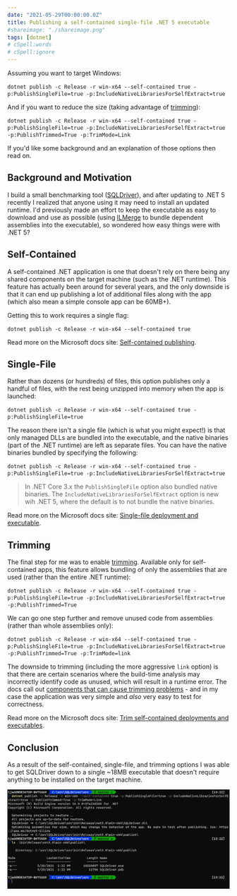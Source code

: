 ```yaml
---
date: "2021-05-29T00:00:00.0Z"
title: Publishing a self-contained single-file .NET 5 executable
#shareimage: "./shareimage.png"
tags: [dotnet]
# cSpell:words
# cSpell:ignore
---
```


Assuming you want to target Windows:

```shell
dotnet publish -c Release -r win-x64 --self-contained true -p:PublishSingleFile=true -p:IncludeNativeLibrariesForSelfExtract=true
```

And if you want to reduce the size (taking advantage of [trimming]):

```shell
dotnet publish -c Release -r win-x64 --self-contained true -p:PublishSingleFile=true -p:IncludeNativeLibrariesForSelfExtract=true -p:PublishTrimmed=True -p:TrimMode=Link
```

If you'd like some background and an explanation of those options then read on.

## Background and Motivation

I build a small benchmarking tool ([SQLDriver]), and after updating to .NET 5 recently I realized that anyone using it may need to install an updated runtime. I'd previously made an effort to keep the executable as easy to download and use as possible (using [ILMerge] to bundle dependent assemblies into the executable), so wondered how easy things were with .NET 5?

## Self-Contained

A self-contained .NET application is one that doesn't rely on there being any shared components on the target machine (such as the .NET runtime). This feature has actually been around for several years, and the only downside is that it can end up publishing a lot of additional files along with the app (which also mean a simple console app can be 60MB+).

Getting this to work requires a single flag:

```shell
dotnet publish -c Release -r win-x64 --self-contained true
```

Read more on the Microsoft docs site: [Self-contained publishing].

## Single-File

Rather than dozens (or hundreds) of files, this option publishes only a handful of files, with the rest being unzipped into memory when the app is launched:

```shell
dotnet publish -c Release -r win-x64 --self-contained true -p:PublishSingleFile=true
```

The reason there isn't a single file (which is what you might expect!) is that only managed DLLs are bundled into the executable, and the native binaries (part of the .NET runtime) are left as separate files. You can have the native binaries bundled by specifying the following:

```shell
dotnet publish -c Release -r win-x64 --self-contained true -p:PublishSingleFile=true -p:IncludeNativeLibrariesForSelfExtract=true
```

> In .NET Core 3.x the `PublishSingleFile` option also bundled native binaries. The `IncludeNativeLibrariesForSelfExtract` option is new wih .NET 5, where the default is to not bundle the native binaries.

Read more on the Microsoft docs site: [Single-file deployment and executable].

## Trimming

The final step for me was to enable [trimming]. Available only for self-contained apps, this feature allows bundling of only the assemblies that are used (rather than the entire .NET runtime):

```shell
dotnet publish -c Release -r win-x64 --self-contained true -p:PublishSingleFile=true -p:IncludeNativeLibrariesForSelfExtract=true -p:PublishTrimmed=True
```

We can go one step further and remove unused code from assemblies (rather than whole assemblies only):

```shell
dotnet publish -c Release -r win-x64 --self-contained true -p:PublishSingleFile=true -p:IncludeNativeLibrariesForSelfExtract=true -p:PublishTrimmed=True -p:TrimMode=link
```

The downside to trimming (including the more aggressive `link` option) is that there are certain scenarios where the build-time analysis may incorrectly identify code as unused, which will result in a runtime error. The docs call out [components that can cause trimming problems] - and in my case the application was very simple and _also_ very easy to test for correctness.

Read more on the Microsoft docs site: [Trim self-contained deployments and executables].

## Conclusion

As a result of the self-contained, single-file, and trimming options I was able to get SQLDriver down to a single ~18MB executable that doesn't require anything to be installed on the target machine.

![SQLDriver build](./sqldriver.png)

[trimming]: https://docs.microsoft.com/en-us/dotnet/core/deploying/trim-self-contained
[sqldriver]: https://github.com/taddison/SQLDriver
[ilmerge]: https://github.com/dotnet/ILMerge
[self-contained publishing]: https://docs.microsoft.com/en-us/dotnet/core/deploying/#publish-self-contained
[single-file deployment and executable]: https://docs.microsoft.com/en-us/dotnet/core/deploying/single-file
[components that can cause trimming problems]: https://docs.microsoft.com/en-us/dotnet/core/deploying/trim-self-contained#components-that-cause-trimming-problems
[trim self-contained deployments and executables]: https://docs.microsoft.com/en-us/dotnet/core/deploying/trim-self-contained
